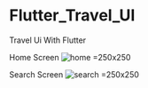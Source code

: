 # Flutter_Travel_UI
Travel Ui With Flutter

Home Screen
![home](https://user-images.githubusercontent.com/49320063/187975016-34979293-1781-4d38-bdf4-0efd6c1a7f26.PNG) =250x250

Search Screen
![search](https://user-images.githubusercontent.com/49320063/187975030-311d4f78-139e-45d9-8082-91f837ed6db7.PNG) =250x250
